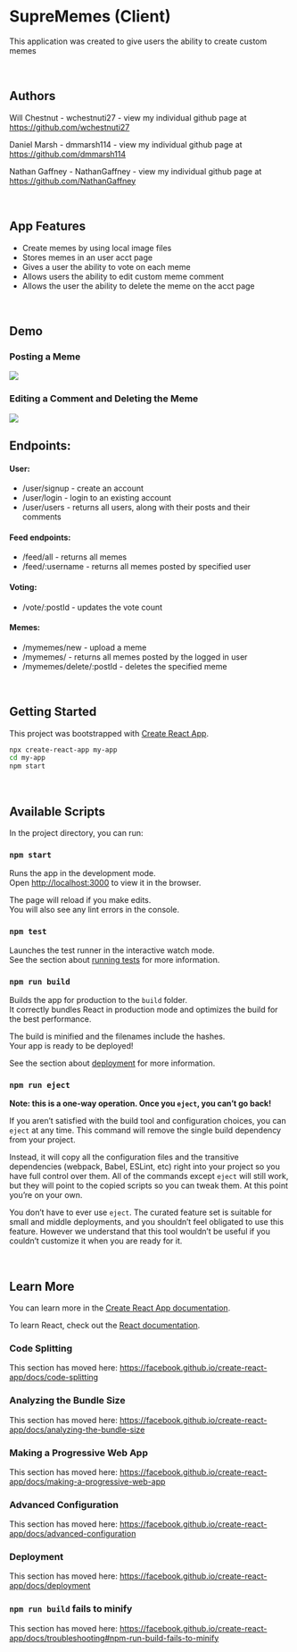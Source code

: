 # SupreMemes (Client)

This application was created to give users the ability to create custom memes

<br/>

## Authors
Will Chestnut - wchestnuti27 - view my individual github page at https://github.com/wchestnuti27

Daniel Marsh - dmmarsh114 - view my individual github page at https://github.com/dmmarsh114

Nathan Gaffney - NathanGaffney - view my individual github page at https://github.com/NathanGaffney

<br/>

## App Features
* Create memes by using local image files
* Stores memes in an user acct page
* Gives a user the ability to vote on each meme
* Allows users the ability to edit custom meme comment
* Allows the user the ability to delete the meme on the acct page

<br/>

## Demo

### Posting a Meme

<img src="https://media0.giphy.com/media/QVbU9QDUoHArzVCemD/giphy.gif">

<br/>

### Editing a Comment and Deleting the Meme

<img src="https://media2.giphy.com/media/gI5veKVsaeUSzov6Zq/giphy.gif">

<br/>

## Endpoints: 

#### User:
* /user/signup - create an account
* /user/login - login to an existing account
* /user/users - returns all users, along with their posts and their comments

#### Feed endpoints:
* /feed/all - returns all memes
* /feed/:username - returns all memes posted by specified user

#### Voting:
* /vote/:postId - updates the vote count

#### Memes: 
* /mymemes/new - upload a meme
* /mymemes/ - returns all memes posted by the logged in user
* /mymemes/delete/:postId - deletes the specified meme

<br/>

## Getting Started

This project was bootstrapped with [Create React App](https://github.com/facebook/create-react-app).

```sh
npx create-react-app my-app
cd my-app
npm start
```

<br/>

## Available Scripts

In the project directory, you can run:

### `npm start`

Runs the app in the development mode.<br />
Open [http://localhost:3000](http://localhost:3000) to view it in the browser.

The page will reload if you make edits.<br />
You will also see any lint errors in the console.

### `npm test`

Launches the test runner in the interactive watch mode.<br />
See the section about [running tests](https://facebook.github.io/create-react-app/docs/running-tests) for more information.

### `npm run build`

Builds the app for production to the `build` folder.<br />
It correctly bundles React in production mode and optimizes the build for the best performance.

The build is minified and the filenames include the hashes.<br />
Your app is ready to be deployed!

See the section about [deployment](https://facebook.github.io/create-react-app/docs/deployment) for more information.

### `npm run eject`

**Note: this is a one-way operation. Once you `eject`, you can’t go back!**

If you aren’t satisfied with the build tool and configuration choices, you can `eject` at any time. This command will remove the single build dependency from your project.

Instead, it will copy all the configuration files and the transitive dependencies (webpack, Babel, ESLint, etc) right into your project so you have full control over them. All of the commands except `eject` will still work, but they will point to the copied scripts so you can tweak them. At this point you’re on your own.

You don’t have to ever use `eject`. The curated feature set is suitable for small and middle deployments, and you shouldn’t feel obligated to use this feature. However we understand that this tool wouldn’t be useful if you couldn’t customize it when you are ready for it.

<br/>

## Learn More

You can learn more in the [Create React App documentation](https://facebook.github.io/create-react-app/docs/getting-started).

To learn React, check out the [React documentation](https://reactjs.org/).

### Code Splitting

This section has moved here: https://facebook.github.io/create-react-app/docs/code-splitting

### Analyzing the Bundle Size

This section has moved here: https://facebook.github.io/create-react-app/docs/analyzing-the-bundle-size

### Making a Progressive Web App

This section has moved here: https://facebook.github.io/create-react-app/docs/making-a-progressive-web-app

### Advanced Configuration

This section has moved here: https://facebook.github.io/create-react-app/docs/advanced-configuration

### Deployment

This section has moved here: https://facebook.github.io/create-react-app/docs/deployment

### `npm run build` fails to minify

This section has moved here: https://facebook.github.io/create-react-app/docs/troubleshooting#npm-run-build-fails-to-minify
